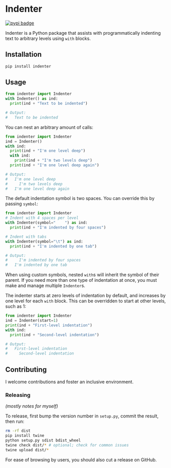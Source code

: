 # Indenter

[![pypi badge](https://img.shields.io/pypi/v/indenter)](https://pypi.org/project/indenter/)

Indenter is a Python package that assists with programmatically indenting
text to arbitrary levels using `with` blocks.

## Installation

```sh
pip install indenter
```

## Usage

```python
from indenter import Indenter
with Indenter() as ind:
  print(ind + "Text to be indented")

# Output:
#   Text to be indented
```

You can nest an arbitrary amount of calls:

```python
from indenter import Indenter
ind = Indenter()
with ind:
  print(ind + "I'm one level deep")
  with ind:
    print(ind + "I'm two levels deep")
  print(ind + "I'm one level deep again")

# Output:
#   I'm one level deep
#     I'm two levels deep
#   I'm one level deep again
```

The default indentation symbol is two spaces. You can override this by
passing `symbol`:

```python
from indenter import Indenter
# Indent with 4 spaces per level
with Indenter(symbol="    ") as ind:
  print(ind + "I'm indented by four spaces")

# Indent with tabs
with Indenter(symbol="\t") as ind:
  print(ind + "I'm indented by one tab")

# Output:
#     I'm indented by four spaces
# 	I'm indented by one tab
```

When using custom symbols, nested `with`s will inherit the symbol of
their parent. If you need more than one type of indentation at once,
you must make and manage multiple `Indenter`s.

The indenter starts at zero levels of indentation by default, and
increases by one level for each `with` block. This can be overridden
to start at other levels, such as 1:

```python
from indenter import Indenter
ind = Indenter(start=1)
print(ind + "First-level indentation")
with ind:
  print(ind + "Second-level indentation")

# Output:
#   First-level indentation
#     Second-level indentation
```

## Contributing

I welcome contributions and foster an inclusive environment.

### Releasing

_(mostly notes for myself)_

To release, first bump the version number in `setup.py`, commit the result,
then run:

```sh
rm -rf dist
pip install twine
python setup.py sdist bdist_wheel
twine check dist/* # optional; check for common issues
twine upload dist/*
```

For ease of browsing by users, you should also cut a release on GitHub.
